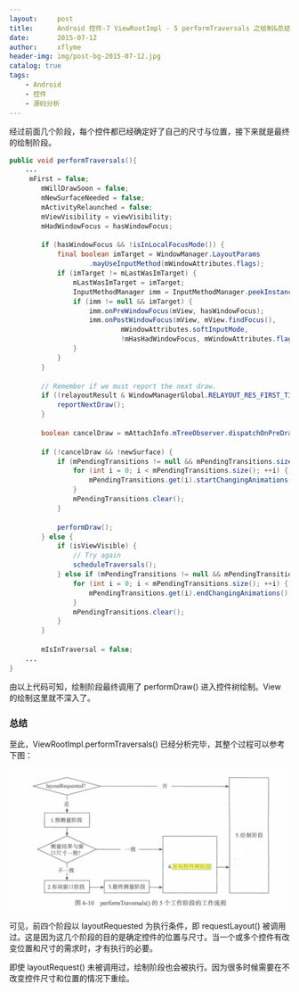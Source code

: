 ```yaml
---
layout:     post
title:      Android 控件-7 ViewRootImpl - 5 performTraversals 之绘制&总结
date:       2015-07-12
author:     xflyme
header-img: img/post-bg-2015-07-12.jpg
catalog: true
tags:
    - Android
    - 控件
    - 源码分析
---
```



经过前面几个阶段，每个控件都已经确定好了自己的尺寸与位置，接下来就是最终的绘制阶段。

```java
public void performTraversals(){
    ...
     mFirst = false;
        mWillDrawSoon = false;
        mNewSurfaceNeeded = false;
        mActivityRelaunched = false;
        mViewVisibility = viewVisibility;
        mHadWindowFocus = hasWindowFocus;

        if (hasWindowFocus && !isInLocalFocusMode()) {
            final boolean imTarget = WindowManager.LayoutParams
                    .mayUseInputMethod(mWindowAttributes.flags);
            if (imTarget != mLastWasImTarget) {
                mLastWasImTarget = imTarget;
                InputMethodManager imm = InputMethodManager.peekInstance();
                if (imm != null && imTarget) {
                    imm.onPreWindowFocus(mView, hasWindowFocus);
                    imm.onPostWindowFocus(mView, mView.findFocus(),
                            mWindowAttributes.softInputMode,
                            !mHasHadWindowFocus, mWindowAttributes.flags);
                }
            }
        }

        // Remember if we must report the next draw.
        if ((relayoutResult & WindowManagerGlobal.RELAYOUT_RES_FIRST_TIME) != 0) {
            reportNextDraw();
        }

        boolean cancelDraw = mAttachInfo.mTreeObserver.dispatchOnPreDraw() || !isViewVisible;

        if (!cancelDraw && !newSurface) {
            if (mPendingTransitions != null && mPendingTransitions.size() > 0) {
                for (int i = 0; i < mPendingTransitions.size(); ++i) {
                    mPendingTransitions.get(i).startChangingAnimations();
                }
                mPendingTransitions.clear();
            }

            performDraw();
        } else {
            if (isViewVisible) {
                // Try again
                scheduleTraversals();
            } else if (mPendingTransitions != null && mPendingTransitions.size() > 0) {
                for (int i = 0; i < mPendingTransitions.size(); ++i) {
                    mPendingTransitions.get(i).endChangingAnimations();
                }
                mPendingTransitions.clear();
            }
        }

        mIsInTraversal = false;
    ...
}
```
由以上代码可知，绘制阶段最终调用了 performDraw() 进入控件树绘制。View 的绘制这里就不深入了。

### 总结
至此，ViewRootImpl.performTraversals() 已经分析完毕，其整个过程可以参考下图：

![图1](/img/android-view-7-1.jpeg)

可见，前四个阶段以 layoutRequested 为执行条件，即 requestLayout() 被调用过。这是因为这几个阶段的目的是确定控件的位置与尺寸。当一个或多个控件有改变位置和尺寸的需求时，才有执行的必要。

即使 layoutRequest() 未被调用过，绘制阶段也会被执行。因为很多时候需要在不改变控件尺寸和位置的情况下重绘。
